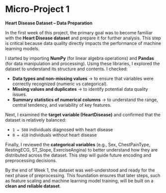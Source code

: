 # Micro-Project 1  
**Heart Disease Dataset – Data Preparation**

In the first week of this project, the primary goal was to become familiar with the **Heart Disease dataset** and prepare it for further analysis. This step is critical because data quality directly impacts the performance of machine learning models.  

I started by importing **NumPy** (for linear algebra operations) and **Pandas** (for data manipulation and processing). Using these libraries, I explored the dataset to understand its structure and contents. I checked:  
- **Data types and non-missing values** → to ensure that variables were correctly recognized (numeric vs categorical).  
- **Missing values and duplicates** → to identify potential data quality issues.  
- **Summary statistics of numerical columns** → to understand the range, central tendency, and variability of key features.  

Next, I examined the **target variable (HeartDisease)** and confirmed that the dataset is relatively balanced:  
- `1 = 508` individuals diagnosed with heart disease  
- `0 = 410` individuals without heart disease  

Finally, I reviewed the **categorical variables** (e.g., Sex, ChestPainType, RestingECG, ST_Slope, ExerciseAngina) to better understand how they are distributed across the dataset. This step will guide future encoding and preprocessing decisions.  

By the end of Week 1, the dataset was well-understood and ready for the next phase of preprocessing. This foundation ensures that later steps, such as feature scaling and machine learning model training, will be built on a **clean and reliable dataset**.
